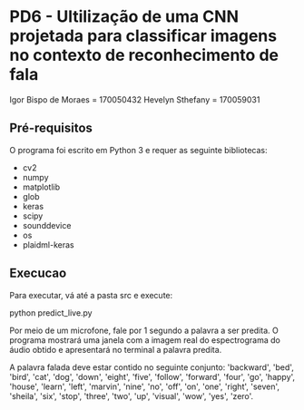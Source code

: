 # PD6 - Ultilização de uma CNN projetada para classificar imagens no contexto de reconhecimento de fala

Igor Bispo de Moraes = 170050432
Hevelyn Sthefany = 170059031

## Pré-requisitos

O programa foi escrito em Python 3 e requer as seguinte bibliotecas:
- cv2
- numpy
- matplotlib
- glob
- keras
- scipy
- sounddevice
- os 
- plaidml-keras


## Execucao

Para executar, vá até a pasta src e execute:

python predict_live.py

Por meio de um microfone, fale por 1 segundo a palavra a ser predita. O programa mostrará uma janela com a imagem real do espectrograma do áudio obtido e apresentará no terminal a palavra predita.

A palavra falada deve estar contido no seguinte conjunto: 'backward', 'bed', 'bird', 'cat', 'dog', 'down', 'eight', 'five', 'follow', 'forward', 'four', 'go', 'happy', 'house', 'learn', 'left', 'marvin', 'nine', 'no', 'off', 'on', 'one', 'right', 'seven', 'sheila', 'six', 'stop', 'three', 'two', 'up', 'visual', 'wow', 'yes', 'zero'.
